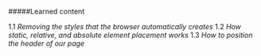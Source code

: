 #####Learned content

1.1 *Removing the styles that the browser automatically creates* 
1.2 *How static, relative, and absolute element placement works*
1.3 *How to position the header of our page*
